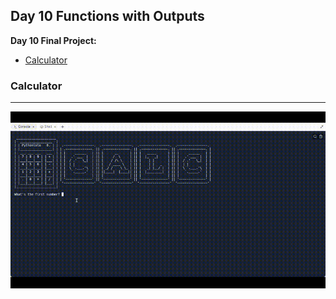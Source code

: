## Day 10 Functions with Outputs

**Day 10 Final Project:**
- [Calculator](https://replit.com/@supercodr/calculator-start)

### Calculator
---
![](calculator.gif)